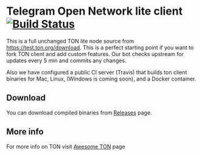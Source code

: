 # Telegram Open Network lite client [![Build Status](https://travis-ci.org/poma/TON-CI.svg?branch=master)](https://travis-ci.org/poma/TON-CI)

This is a full unchanged TON lite node source from https://test.ton.org/download. This is a perfect starting point if you want to fork TON client and add custom features. Our bot checks upstream for updates every 5 min and commits any changes.

Also we have configured a public CI server (Travis) that builds ton client binaries for Mac, Linux, (Windows is coming soon), and a Docker container. 

## Download

You can download compiled binaries from [Releases](https://github.com/poma/ton-lite-client/releases) page.

## More info

For more info on TON visit [Awesome TON](https://github.com/copperbits/awesome-ton) page
